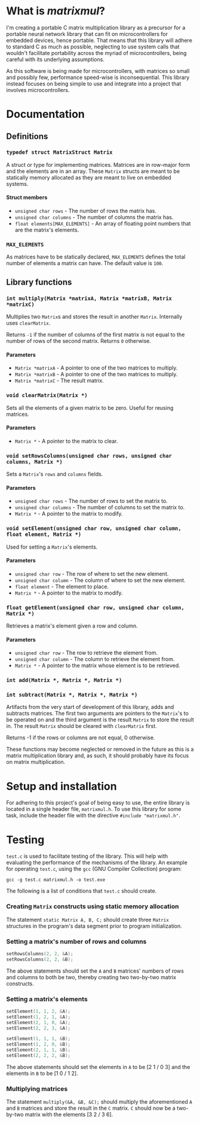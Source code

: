 # What is *matrixmul*?

I'm creating a portable C matrix multiplication library as a precursor for a portable neural network library that can fit on microcontrollers for embedded devices, hence portable. That means that this library will adhere to standard C as much as possible, neglecting to use system calls that wouldn't facilitate portability across the myriad of microcontrollers, being careful with its underlying assumptions.

As this software is being made for microcontrollers, with matrices so small and possibly few, performance speed-wise is inconsequential. This library instead focuses on being simple to use and integrate into a project that involves microcontrollers.

# Documentation

## Definitions

### `typedef struct MatrixStruct Matrix`

A struct or type for implementing matrices. Matrices are in row-major form and the elements are in an array. These `Matrix` structs are meant to be statically memory allocated as they are meant to live on embedded systems.

#### Struct members

* `unsigned char rows` - The number of rows the matrix has.
* `unsigned char columns` - The number of columns the matrix has.
* `float elements[MAX_ELEMENTS]` - An array of floating point numbers that are the matrix's elements.

### `MAX_ELEMENTS`

As matrices have to be statically declared, `MAX_ELEMENTS` defines the total number of elements a matrix can have. The default value is `100`.

## Library functions

### `int multiply(Matrix *matrixA, Matrix *matrixB, Matrix *matrixC)`

Multiplies two `Matrix`s and stores the result in another `Matrix`. Internally uses `clearMatrix`.

Returns `-1` if the number of columns of the first matrix is not equal to the number of rows of the second matrix. Returns `0` otherwise.

#### Parameters

* `Matrix *matrixA` - A pointer to one of the two matrices to multiply.
* `Matrix *matrixB` - A pointer to one of the two matrices to multiply.
* `Matrix *matrixC` - The result matrix.

### `void clearMatrix(Matrix *)`

Sets all the elements of a given matrix to be zero. Useful for reusing matrices.

#### Parameters

* `Matrix *` - A pointer to the matrix to clear.

### `void setRowsColumns(unsigned char rows, unsigned char columns, Matrix *)`

Sets a `Matrix`'s `rows` and `columns` fields.

#### Parameters

* `unsigned char rows` - The number of rows to set the matrix to.
* `unsigned char columns` - The number of columns to set the matrix to.
* `Matrix *` - A pointer to the matrix to modify.

### `void setElement(unsigned char row, unsigned char column, float element, Matrix *)`

Used for setting a `Matrix`'s elements.

#### Parameters

* `unsigned char row` - The row of where to set the new element.
* `unsigned char column` - The column of where to set the new element.
* `float element` - The element to place.
* `Matrix *` - A pointer to the matrix to modify.

### `float getElement(unsigned char row, unsigned char column, Matrix *)`

Retrieves a matrix's element given a row and column.

#### Parameters

* `unsigned char row` - The row to retrieve the element from.
* `unsigned char column` - The column to retrieve the element from.
* `Matrix *` - A pointer to the matrix whose element is to be retrieved.

### `int add(Matrix *, Matrix *, Matrix *)`
### `int subtract(Matrix *, Matrix *, Matrix *)`

Artifacts from the very start of development of this library, adds and subtracts matrices. The first two arguments are pointers to the `Matrix`'s to be operated on and the third argument is the result `Matrix` to store the result in. The result `Matrix` should be cleared with `clearMatrix` first.

Returns -1 if the rows or columns are not equal, 0 otherwise.

These functions may become neglected or removed in the future as this is a matrix multiplication library and, as such, it should probably have its focus on matrix multiplication.

# Setup and installation

For adhering to this project's goal of being easy to use, the entire library is located in a single header file, `matrixmul.h`. To use this library for some task, include the header file with the directive `#include "matrixmul.h"`.

# Testing

`test.c` is used to facilitate testing of the library. This will help with evaluating the performance of the mechanisms of the library. An example for operating `test.c`, using the `gcc` (GNU Compiler Collection) program:

```
gcc -g test.c matrixmul.h -o test.exe
```

The following is a list of conditions that `test.c` should create.

### Creating `Matrix` constructs using static memory allocation

The statement `static Matrix A, B, C;` should create three `Matrix` structures in the program's data segment prior to program initialization.

### Setting a matrix's number of rows and columns

``` C
setRowsColumns(2, 2, &A);
setRowsColumns(2, 2, &B);
```

The above statements should set the `A` and `B` matrices' numbers of rows and columns to both be two, thereby creating two two-by-two matrix constructs.

### Setting a matrix's elements

``` C
setElement(1, 1, 2, &A);
setElement(1, 2, 1, &A);
setElement(2, 1, 0, &A);
setElement(2, 2, 3, &A);

setElement(1, 1, 1, &B);
setElement(1, 2, 0, &B);
setElement(2, 1, 1, &B);
setElement(2, 2, 2, &B);
```

The above statements should set the elements in `A` to be [2 1 / 0 3] and the elements in `B` to be [1 0 / 1 2].

### Multiplying matrices

The statement `multiply(&A, &B, &C);` should multiply the aforementioned `A` and `B` matrices and store the result in the `C` matrix. `C` should now be a two-by-two matrix with the elements [3 2 / 3 6].